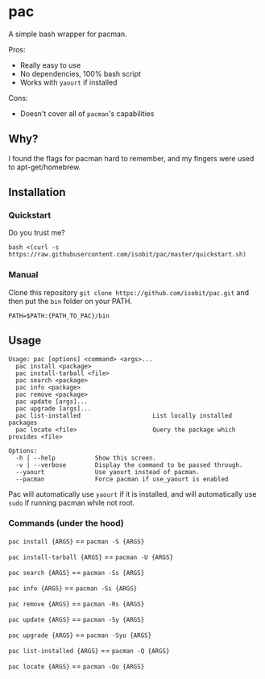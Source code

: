 pac
===

A simple bash wrapper for pacman.

Pros:
* Really easy to use
* No dependencies, 100% bash script
* Works with `yaourt` if installed

Cons:
* Doesn't cover all of `pacman`'s capabilities

## Why?

I found the flags for pacman hard to remember, and my fingers were used to
apt-get/homebrew.

## Installation

### Quickstart
Do you trust me?
```
bash <(curl -s https://raw.githubusercontent.com/isobit/pac/master/quickstart.sh)
```

### Manual
Clone this repository `git clone https://github.com/isobit/pac.git`
and then put the `bin` folder on your PATH.

```
PATH=$PATH:{PATH_TO_PAC}/bin
```

## Usage

```
Usage: pac [options] <command> <args>...
  pac install <package>
  pac install-tarball <file>
  pac search <package>
  pac info <package>
  pac remove <package>
  pac update [args]...
  pac upgrade [args]...
  pac list-installed                    List locally installed packages
  pac locate <file>                     Query the package which provides <file>

Options:
  -h | --help           Show this screen.
  -v | --verbose        Display the command to be passed through.
  --yaourt              Use yaourt instead of pacman.
  --pacman              Force pacman if use_yaourt is enabled
```

Pac will automatically use `yaourt` if it is installed, and will automatically use `sudo` if running pacman while not root.

### Commands (under the hood)

`pac install {ARGS}` == `pacman -S {ARGS}`

`pac install-tarball {ARGS}` == `pacman -U {ARGS}`

`pac search {ARGS}`  == `pacman -Ss {ARGS}`

`pac info {ARGS}` == `pacman -Si {ARGS}`

`pac remove {ARGS}`  == `pacman -Rs {ARGS}`

`pac update {ARGS}`  == `pacman -Sy {ARGS}`

`pac upgrade {ARGS}` == `pacman -Syu {ARGS}`

`pac list-installed {ARGS}` == `pacman -Q {ARGS}`

`pac locate {ARGS}` == `pacman -Qo {ARGS}`
